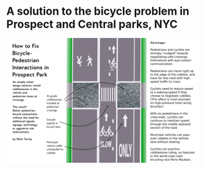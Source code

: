 
# A solution to the bicycle problem in Prospect and Central parks, NYC

![Prospect Park Proposal](./prospect-park-bike-solution.png)


